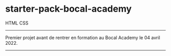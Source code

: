 # starter-pack-bocal-academy
HTML CSS


--------------------------------------------------------------------------------

Premier projet avant de rentrer en formation au Bocal Academy le 04 avril 2022.

--------------------------------------------------------------------------------
